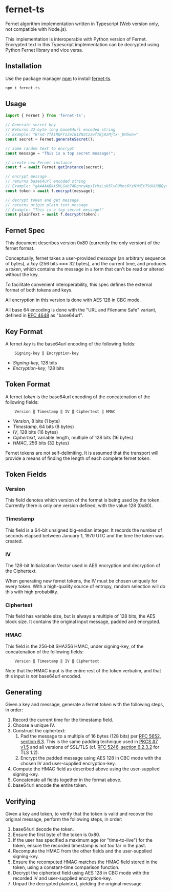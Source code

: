 # fernet-ts

Fernet algorithm implementation written in Typescript (Web version only, not compatible with Node.js).

This implementation is interoperable with Python version of Fernet.
Encrypted text in this Typescript implementation can be decrypted using Python Fernet library and vice versa.

## Installation

Use the package manager [npm](https://github.com/npm/cli) to install [fernet-ts](https://www.npmjs.com/package/fernet-ts).

```bash
npm i fernet-ts
```

## Usage

```typescript
import { Fernet } from 'fernet-ts';

// Generate secret key
// Returns 32-byte long base64url encoded string
// Example: "Brxd-7fAiRQFYz2eI81ZNzCzJwf7BjAsMjtx-_KH5wo="
const secret = Fernet.generateSecret();

// some random text to encrypt
const message = "This is a top secret message!";

// create new Fernet instance
const f = await Fernet.getInstance(secret);

// encrypt message
// returns base64url encoded string
// Example: "gAAAAABkASMLGab74DqnryApsIrMxLsb5lvRUMnc6YzNYMEt79UVUOBQyqhqGiQu7G9s9h9wnDyWBa78odzUCJvx9jJi5ENrqAL_T6xEgRTmn43mtXOQ42Y="
const token = await f.encrypt(message);

// decrypt token and get message
// returns origin plain text message
// Example: "This is a top secret message!"
const plainText = await f.decrypt(token);

```

## Fernet Spec

This document describes version 0x80 (currently the only
version) of the fernet format.

Conceptually, fernet takes a user-provided *message* (an arbitrary
sequence of bytes), a *key* (256 bits === 32 bytes), and the current
time, and produces a *token*, which contains the message in a form
that can't be read or altered without the key.

To facilitate convenient interoperability, this spec defines the
external format of both tokens and keys.

All encryption in this version is done with AES 128 in CBC mode.

All base 64 encoding is done with the "URL and Filename Safe"
variant, defined in [RFC 4648](http://tools.ietf.org/html/rfc4648#section-5) as "base64url".

## Key Format

A fernet *key* is the base64url encoding of the following
fields:

```text
    Signing-key ‖ Encryption-key
```

- *Signing-key*, 128 bits
- *Encryption-key*, 128 bits

## Token Format

A fernet *token* is the base64url encoding of the
concatenation of the following fields:

```text
    Version ‖ Timestamp ‖ IV ‖ Ciphertext ‖ HMAC
```

- *Version*, 8 bits (1 byte)
- *Timestamp*, 64 bits (8 bytes)
- *IV*, 128 bits (16 bytes)
- *Ciphertext*, variable length, multiple of 128 bits (16 bytes)
- *HMAC*, 256 bits (32 bytes)

Fernet tokens are not self-delimiting. It is assumed that the
transport will provide a means of finding the length of each
complete fernet token.

## Token Fields

### Version

This field denotes which version of the format is being used by
the token. Currently there is only one version defined, with the
value 128 (0x80).

### Timestamp

This field is a 64-bit unsigned big-endian integer. It records the
number of seconds elapsed between January 1, 1970 UTC and the time
the token was created.

### IV

The 128-bit Initialization Vector used in AES encryption and
decryption of the Ciphertext.

When generating new fernet tokens, the IV must be chosen uniquely
for every token. With a high-quality source of entropy, random
selection will do this with high probability.

### Ciphertext

This field has variable size, but is always a multiple of 128
bits, the AES block size. It contains the original input message,
padded and encrypted.

### HMAC

This field is the 256-bit SHA256 HMAC, under signing-key, of the
concatenation of the following fields:

```text
    Version ‖ Timestamp ‖ IV ‖ Ciphertext
```

Note that the HMAC input is the entire rest of the token verbatim,
and that this input is *not* base64url encoded.

## Generating

Given a key and message, generate a fernet token with the
following steps, in order:

1. Record the current time for the timestamp field.
2. Choose a unique IV.
3. Construct the ciphertext:
   1. Pad the message to a multiple of 16 bytes (128 bits) per [RFC
   5652, section 6.3](http://tools.ietf.org/html/rfc5652#section-6.3).
   This is the same padding technique used in [PKCS #7
   v1.5](http://tools.ietf.org/html/rfc2315#section-10.3) and all
   versions of SSL/TLS (cf. [RFC 5246, section
   6.2.3.2](http://tools.ietf.org/html/rfc5246#section-6.2.3.2) for
   TLS 1.2).
   2. Encrypt the padded message using AES 128 in CBC mode with
   the chosen IV and user-supplied encryption-key.
4. Compute the HMAC field as described above using the
user-supplied signing-key.
5. Concatenate all fields together in the format above.
6. base64url encode the entire token.

## Verifying

Given a key and token, to verify that the token is valid and
recover the original message, perform the following steps, in
order:

1. base64url decode the token.
2. Ensure the first byte of the token is 0x80.
3. If the user has specified a maximum age (or "time-to-live") for
the token, ensure the recorded timestamp is not too far in the
past.
4. Recompute the HMAC from the other fields and the user-supplied
signing-key.
5. Ensure the recomputed HMAC matches the HMAC field stored in the
token, using a constant-time comparison function.
6. Decrypt the ciphertext field using AES 128 in CBC mode with the
recorded IV and user-supplied encryption-key.
7. Unpad the decrypted plaintext, yielding the original message.
